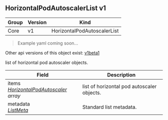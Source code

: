 ## HorizontalPodAutoscalerList v1

Group        | Version     | Kind
------------ | ---------- | -----------
Core | v1 | HorizontalPodAutoscalerList

> Example yaml coming soon...

<aside class="notice">Other api versions of this object exist: <a href="#horizontalpodautoscalerlist-v1beta1">v1beta1</a> </aside>

list of horizontal pod autoscaler objects.



Field        | Description
------------ | -----------
items <br /> *[HorizontalPodAutoscaler](#horizontalpodautoscaler-v1) array* | list of horizontal pod autoscaler objects.
metadata <br /> *[ListMeta](#listmeta-unversioned)* | Standard list metadata.

